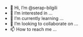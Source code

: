 - 👋 Hi, I’m @serap-bilgili
- 👀 I’m interested in ...
- 🌱 I’m currently learning ...
- 💞️ I’m looking to collaborate on ...
- 📫 How to reach me ...

<!---
serap-bilgili/serap-bilgili is a ✨ special ✨ repository because its `README.md` (this file) appears on your GitHub profile.
You can click the Preview link to take a look at your changes.
--->
